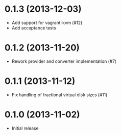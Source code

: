 # 0.1.3 (2013-12-03)

* Add support for vagrant-kvm (#12)
* Add acceptance tests

# 0.1.2 (2013-11-20)

* Rework provider and converter implementation (#7)

# 0.1.1 (2013-11-12)

* Fix handling of fractional virtual disk sizes (#11)

# 0.1.0 (2013-11-02)

* Initial release
